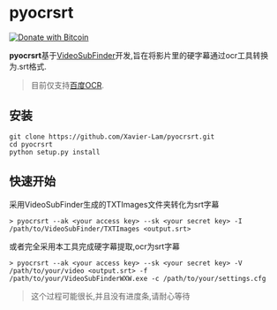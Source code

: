 # pyocrsrt
[![Donate with Bitcoin](https://en.cryptobadges.io/badge/micro/1BdJG31zinrMFWxRt2utGBU2jdpv8xSgju)](https://en.cryptobadges.io/donate/1BdJG31zinrMFWxRt2utGBU2jdpv8xSgju)

**pyocrsrt**基于[VideoSubFinder](https://sourceforge.net/projects/videosubfinder/)开发,旨在将影片里的硬字幕通过ocr工具转换为.srt格式.

> 目前仅支持[百度OCR](https://ai.baidu.com/tech/ocr/general).

## 安装
    git clone https://github.com/Xavier-Lam/pyocrsrt.git
    cd pyocrsrt
    python setup.py install

## 快速开始
采用VideoSubFinder生成的TXTImages文件夹转化为srt字幕

    > pyocrsrt --ak <your access key> --sk <your secret key> -I /path/to/VideoSubFinder/TXTImages <output.srt>

或者完全采用本工具完成硬字幕提取,ocr为srt字幕

    > pyocrsrt --ak <your access key> --sk <your secret key> -V /path/to/your/video <output.srt> -f /path/to/your/VideoSubFinderWXW.exe -c /path/to/your/settings.cfg

> 这个过程可能很长,并且没有进度条,请耐心等待